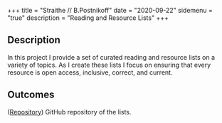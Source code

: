 +++ 
title = "Straithe // B.Postnikoff"
date = "2020-09-22"
sidemenu = "true"
description = "Reading and Resource Lists"
+++

## Description
In this project I provide a set of curated reading and resource lists on a variety of topics. As I create these lists I focus on ensuring that every resource is open access, inclusive, correct, and current. 

## Outcomes
([Repository](https://github.com/straithe/ReadingAndResourceLists)) GitHub repository of the lists. 
